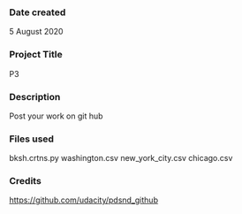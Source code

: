 ### Date created
5 August 2020

### Project Title
P3

### Description
Post your work on git hub

### Files used
bksh.crtns.py
washington.csv
new_york_city.csv
chicago.csv

### Credits
https://github.com/udacity/pdsnd_github
